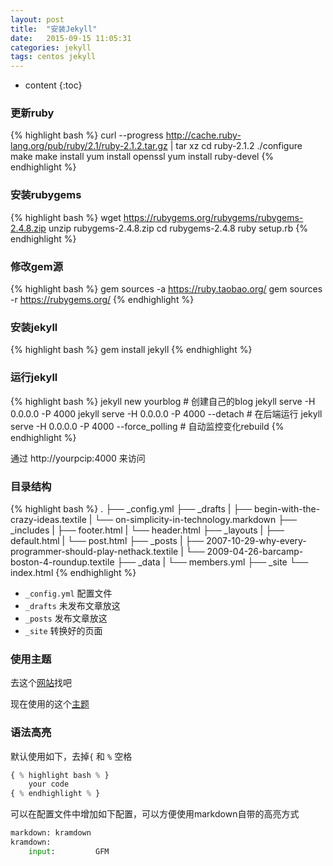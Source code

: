 ```yaml
---
layout: post
title:  "安装Jekyll"
date:   2015-09-15 11:05:31
categories: jekyll
tags: centos jekyll
---
```


* content
{:toc}

### 更新ruby
{% highlight bash %}
curl --progress http://cache.ruby-lang.org/pub/ruby/2.1/ruby-2.1.2.tar.gz | tar xz
cd ruby-2.1.2
./configure
make
make install
yum install openssl
yum install ruby-devel
{% endhighlight %}

### 安装rubygems
{% highlight bash %}
wget https://rubygems.org/rubygems/rubygems-2.4.8.zip
unzip rubygems-2.4.8.zip
cd rubygems-2.4.8
ruby setup.rb
{% endhighlight %}

### 修改gem源
{% highlight bash %}
gem sources -a https://ruby.taobao.org/
gem sources -r https://rubygems.org/
{% endhighlight %}

### 安装jekyll
{% highlight bash %}
gem install jekyll
{% endhighlight %}

### 运行jekyll
{% highlight bash %}
jekyll new yourblog # 创建自己的blog
jekyll serve -H 0.0.0.0 -P 4000
jekyll serve -H 0.0.0.0 -P 4000 --detach # 在后端运行
jekyll serve -H 0.0.0.0 -P 4000 --force_polling # 自动监控变化rebuild
{% endhighlight %}

通过 http://yourpcip:4000  来访问

### 目录结构
{% highlight bash %}
.
├── _config.yml
├── _drafts
|   ├── begin-with-the-crazy-ideas.textile
|   └── on-simplicity-in-technology.markdown
├── _includes
|   ├── footer.html
|   └── header.html
├── _layouts
|   ├── default.html
|   └── post.html
├── _posts
|   ├── 2007-10-29-why-every-programmer-should-play-nethack.textile
|   └── 2009-04-26-barcamp-boston-4-roundup.textile
├── _data
|   └── members.yml
├── _site
└── index.html
{% endhighlight %}

* `_config.yml`  配置文件
* `_drafts`  未发布文章放这
* `_posts`  发布文章放这
* `_site`  转换好的页面


### 使用主题

去这个[网站]找吧

现在使用的这个[主题]

[网站]: http://jekyllthemes.org/
[主题]: http://jekyllthemes.org/themes/cool-concise-high-end/


### 语法高亮

默认使用如下，去掉`{` 和 `%` 空格

```python
{ % highlight bash % }
    your code
{ % endhighlight % }
```



可以在配置文件中增加如下配置，可以方便使用markdown自带的高亮方式

```python
markdown: kramdown
kramdown:
    input:         GFM
```
